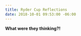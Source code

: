 ```yaml
---
title: Ryder Cup Reflections
date: 2018-10-01 09:53:00 -06:00
---
```


**What were they thinking?!**

